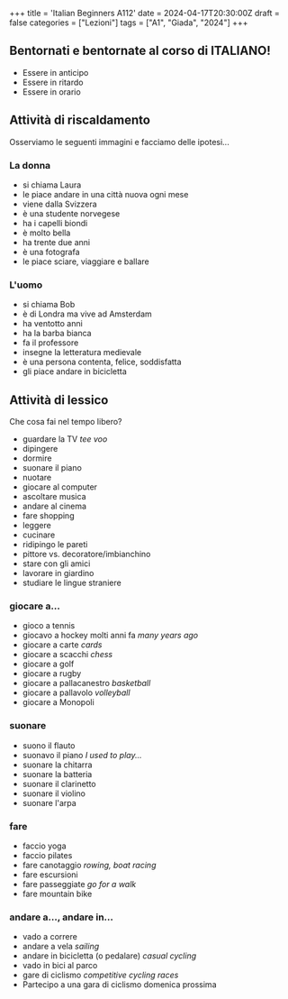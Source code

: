 
+++
title = 'Italian Beginners A112'
date = 2024-04-17T20:30:00Z
draft = false
categories = ["Lezioni"]
tags = ["A1", "Giada", "2024"]
+++


## Bentornati e bentornate al corso di ITALIANO!

- Essere in anticipo
- Essere in ritardo
- Essere in orario

## Attività di riscaldamento

Osserviamo le seguenti immagini e facciamo delle ipotesi...

### La donna

- si chiama Laura
- le piace andare in una città nuova ogni mese
- viene dalla Svizzera
- è una studente norvegese
- ha i capelli biondi
- è molto bella
- ha trente due anni
- è una fotografa
- le piace sciare, viaggiare e ballare


### L'uomo

- si chiama Bob
- è di Londra ma vive ad Amsterdam
- ha ventotto anni
- ha la barba bianca
- fa il professore
- insegne la letteratura medievale
- è una persona contenta, felice, soddisfatta
- gli piace andare in bicicletta

## Attività di lessico

Che cosa fai nel tempo libero?

- guardare la TV *tee voo*
- dipingere
- dormire
- suonare il piano
- nuotare
- giocare al computer
- ascoltare musica
- andare al cinema
- fare shopping
- leggere
- cucinare
- ridipingo le pareti
- pittore vs. decoratore/imbianchino
- stare con gli amici
- lavorare in giardino
- studiare le lingue straniere

### giocare a...

- gioco a tennis
- giocavo a hockey molti anni fa *many years ago*
- giocare a carte *cards*
- giocare a scacchi *chess*
- giocare a golf
- giocare a rugby
- giocare a pallacanestro *basketball*
- giocare a pallavolo *volleyball*
- giocare a Monopoli

### suonare

- suono il flauto
- suonavo il piano *I used to play...*
- suonare la chitarra
- suonare la batteria
- suonare il clarinetto
- suonare il violino
- suonare l'arpa

### fare

- faccio yoga
- faccio pilates
- fare canotaggio *rowing, boat racing*
- fare escursioni
- fare passeggiate *go for a walk*
- fare mountain bike

### andare a..., andare in...

- vado a correre
- andare a vela *sailing*
- andare in bicicletta (o pedalare) *casual cycling*
- vado in bici al parco
- gare di ciclismo *competitive cycling races*
- Partecipo a una gara di ciclismo domenica prossima

